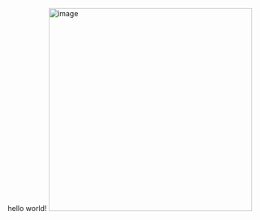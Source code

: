hello world!
<img width="400" height="400" alt="image" src="https://github.com/user-attachments/assets/c4c26837-a9a2-4213-96ad-e1b45973782e" />
